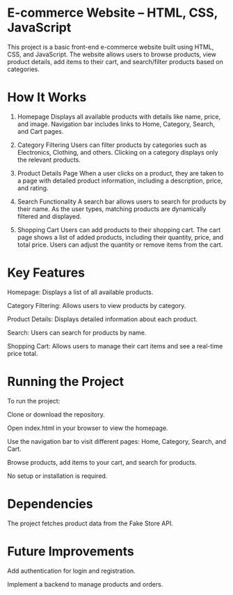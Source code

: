  # E-commerce Website – HTML, CSS, JavaScript
This project is a basic front-end e-commerce website built using HTML, CSS, and JavaScript. The website allows users to browse products, view product details, add items to their cart, and search/filter products based on categories.


 # How It Works
1. Homepage
Displays all available products with details like name, price, and image.
Navigation bar includes links to Home, Category, Search, and Cart pages.

2. Category Filtering
Users can filter products by categories such as Electronics, Clothing, and others.
Clicking on a category displays only the relevant products.

3. Product Details Page
When a user clicks on a product, they are taken to a page with detailed product information, including a description, price, and rating.

4. Search Functionality
A search bar allows users to search for products by their name.
As the user types, matching products are dynamically filtered and displayed.

5. Shopping Cart
Users can add products to their shopping cart.
The cart page shows a list of added products, including their quantity, price, and total price.
Users can adjust the quantity or remove items from the cart.



# Key Features
Homepage: Displays a list of all available products.

Category Filtering: Allows users to view products by category.

Product Details: Displays detailed information about each product.

Search: Users can search for products by name.

Shopping Cart: Allows users to manage their cart items and see a real-time price total.



# Running the Project
To run the project:

Clone or download the repository.

Open index.html in your browser to view the homepage.

Use the navigation bar to visit different pages: Home, Category, Search, and Cart.

Browse products, add items to your cart, and search for products.

No setup or installation is required.

# Dependencies
The project fetches product data from the Fake Store API.

# Future Improvements
Add authentication for login and registration.

Implement a backend to manage products and orders.